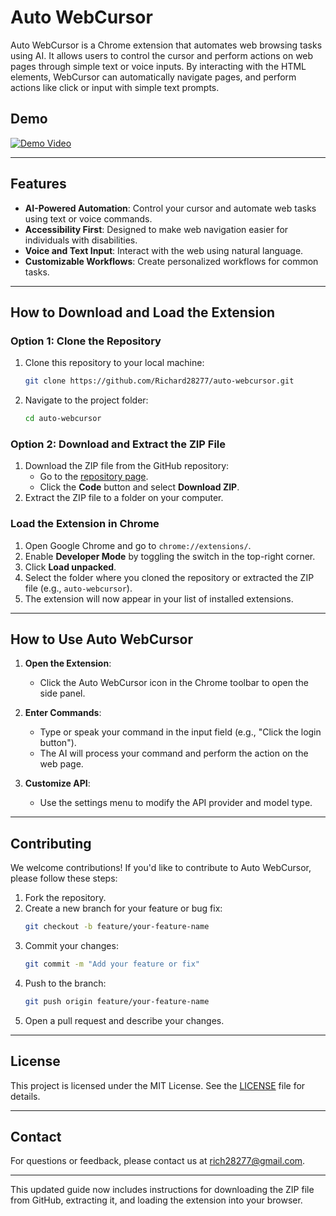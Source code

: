 # Auto WebCursor

Auto WebCursor is a Chrome extension that automates web browsing tasks using AI. It allows users to control the cursor and perform actions on web pages through simple text or voice inputs. By interacting with the HTML elements, WebCursor can automatically navigate pages, and perform actions like click or input with simple text prompts.

## Demo

[![Demo Video](https://img.youtube.com/vi/6a2gAVXJeKA/0.jpg)](https://www.youtube.com/watch?v=6a2gAVXJeKA)

---

## Features

- **AI-Powered Automation**: Control your cursor and automate web tasks using text or voice commands.
- **Accessibility First**: Designed to make web navigation easier for individuals with disabilities.
- **Voice and Text Input**: Interact with the web using natural language.
- **Customizable Workflows**: Create personalized workflows for common tasks.

---

## How to Download and Load the Extension

### Option 1: Clone the Repository
1. Clone this repository to your local machine:
   ```bash
   git clone https://github.com/Richard28277/auto-webcursor.git
   ```
2. Navigate to the project folder:
   ```bash
   cd auto-webcursor
   ```

### Option 2: Download and Extract the ZIP File
1. Download the ZIP file from the GitHub repository:
   - Go to the [repository page](https://github.com/Richard28277/auto-webcursor).
   - Click the **Code** button and select **Download ZIP**.
2. Extract the ZIP file to a folder on your computer.

### Load the Extension in Chrome
1. Open Google Chrome and go to `chrome://extensions/`.
2. Enable **Developer Mode** by toggling the switch in the top-right corner.
3. Click **Load unpacked**.
4. Select the folder where you cloned the repository or extracted the ZIP file (e.g., `auto-webcursor`).
5. The extension will now appear in your list of installed extensions.

---

## How to Use Auto WebCursor

1. **Open the Extension**:
   - Click the Auto WebCursor icon in the Chrome toolbar to open the side panel.

2. **Enter Commands**:
   - Type or speak your command in the input field (e.g., "Click the login button").
   - The AI will process your command and perform the action on the web page.

3. **Customize API**:
   - Use the settings menu to modify the API provider and model type. 

---

## Contributing

We welcome contributions! If you'd like to contribute to Auto WebCursor, please follow these steps:
1. Fork the repository.
2. Create a new branch for your feature or bug fix:
   ```bash
   git checkout -b feature/your-feature-name
   ```
3. Commit your changes:
   ```bash
   git commit -m "Add your feature or fix"
   ```
4. Push to the branch:
   ```bash
   git push origin feature/your-feature-name
   ```
5. Open a pull request and describe your changes.

---

## License

This project is licensed under the MIT License. See the [LICENSE](LICENSE) file for details.

---

## Contact

For questions or feedback, please contact us at [rich28277@gmail.com](mailto:rich28277@gmail.com).

---

This updated guide now includes instructions for downloading the ZIP file from GitHub, extracting it, and loading the extension into your browser.

